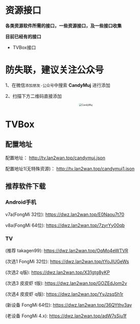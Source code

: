 # 资源接口
**各类资源软件所需的接口，一些资源接口，及一些接口收集** 

**目前已经有的接口**

* TVBox接口



# 防失联，建议关注公众号

1、在微信```添加朋友-公众号```中搜索   **CandyMuj** 进行添加

2、扫描下方二维码直接添加

<div style="zoom: 50%;text-align:center;">
<img src="https://img1.imgtp.com/2023/08/16/KGWoQwgV.png" alt="CandyMuj" />
</div>


# TVBox

## 配置地址
配置地址： http://tv.lan2wan.top/candymuj.json

配置地址1(无特殊资源)： http://tv.lan2wan.top/candymuj1.json

## 推荐软件下载

### Android手机

v7a(FongMi 32位): https://dwz.lan2wan.top/E0Naou7t70

v8a(FongMi 64位): https://dwz.lan2wan.top/7zyrYy00qb

### TV

(推荐 takagen99): https://dwz.lan2wan.top/OqMo4eWTVR

(次选1 FongMi 32位): https://dwz.lan2wan.top/tYoJlUGeWs

(次选2 q版): https://dwz.lan2wan.top/X31gtg8yKP

(次选3 皮皮虾 t版): https://dwz.lan2wan.top/GOZEdJom2v

(次选4 皮皮虾 q版): https://dwz.lan2wan.top/YyJzsqSh1r

(新设备 FongMi 64位): https://dwz.lan2wan.top/36QYthy3ay

(老设备 FongMi 4.x): https://dwz.lan2wan.top/adW7sSju1f

